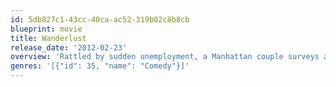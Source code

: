 ```yaml
---
id: 5db827c1-43cc-40ca-ac52-319b02c8b8cb
blueprint: movie
title: Wanderlust
release_date: '2012-02-23'
overview: 'Rattled by sudden unemployment, a Manhattan couple surveys alternative living options, ultimately deciding to experiment with living on a rural commune where free love rules.'
genres: '[{"id": 35, "name": "Comedy"}]'
---
```


